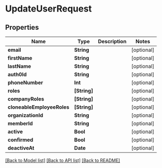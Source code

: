 # UpdateUserRequest

## Properties
Name | Type | Description | Notes
------------ | ------------- | ------------- | -------------
**email** | **String** |  | [optional] 
**firstName** | **String** |  | [optional] 
**lastName** | **String** |  | [optional] 
**auth0Id** | **String** |  | [optional] 
**phoneNumber** | **Int** |  | [optional] 
**roles** | **[String]** |  | [optional] 
**companyRoles** | **[String]** |  | [optional] 
**cloneableEmployeeRoles** | **[String]** |  | [optional] 
**organizationId** | **String** |  | [optional] 
**memberId** | **String** |  | [optional] 
**active** | **Bool** |  | [optional] 
**confirmed** | **Bool** |  | [optional] 
**deactiveAt** | **Date** |  | [optional] 

[[Back to Model list]](../README.md#documentation-for-models) [[Back to API list]](../README.md#documentation-for-api-endpoints) [[Back to README]](../README.md)


